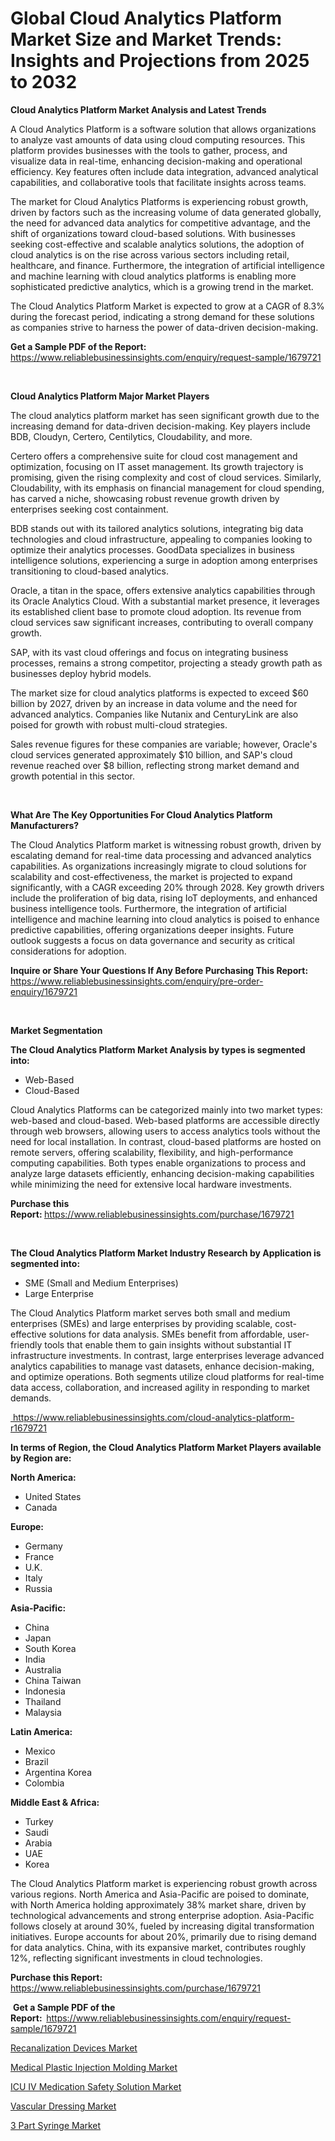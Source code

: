 <p><h1>Global Cloud Analytics Platform Market Size and Market Trends: Insights and Projections from 2025 to 2032</h1></p><p><strong>Cloud Analytics Platform Market Analysis and Latest Trends</strong></p>
<p><p>A Cloud Analytics Platform is a software solution that allows organizations to analyze vast amounts of data using cloud computing resources. This platform provides businesses with the tools to gather, process, and visualize data in real-time, enhancing decision-making and operational efficiency. Key features often include data integration, advanced analytical capabilities, and collaborative tools that facilitate insights across teams.</p><p>The market for Cloud Analytics Platforms is experiencing robust growth, driven by factors such as the increasing volume of data generated globally, the need for advanced data analytics for competitive advantage, and the shift of organizations toward cloud-based solutions. With businesses seeking cost-effective and scalable analytics solutions, the adoption of cloud analytics is on the rise across various sectors including retail, healthcare, and finance. Furthermore, the integration of artificial intelligence and machine learning with cloud analytics platforms is enabling more sophisticated predictive analytics, which is a growing trend in the market.</p><p>The Cloud Analytics Platform Market is expected to grow at a CAGR of 8.3% during the forecast period, indicating a strong demand for these solutions as companies strive to harness the power of data-driven decision-making.</p></p>
<p><strong>Get a Sample PDF of the Report:&nbsp;</strong> <a href="https://www.reliablebusinessinsights.com/enquiry/request-sample/1679721?utm_campaign=116&utm_medium=2&utm_source=Github&utm_content=ia&utm_term=25032025&utm_id=cloud-analytics-platform">https://www.reliablebusinessinsights.com/enquiry/request-sample/1679721</a></p>
<p>&nbsp;</p>
<p><strong>Cloud Analytics Platform Major Market Players</strong></p>
<p><p>The cloud analytics platform market has seen significant growth due to the increasing demand for data-driven decision-making. Key players include BDB, Cloudyn, Certero, Centilytics, Cloudability, and more.</p><p>Certero offers a comprehensive suite for cloud cost management and optimization, focusing on IT asset management. Its growth trajectory is promising, given the rising complexity and cost of cloud services. Similarly, Cloudability, with its emphasis on financial management for cloud spending, has carved a niche, showcasing robust revenue growth driven by enterprises seeking cost containment.</p><p>BDB stands out with its tailored analytics solutions, integrating big data technologies and cloud infrastructure, appealing to companies looking to optimize their analytics processes. GoodData specializes in business intelligence solutions, experiencing a surge in adoption among enterprises transitioning to cloud-based analytics. </p><p>Oracle, a titan in the space, offers extensive analytics capabilities through its Oracle Analytics Cloud. With a substantial market presence, it leverages its established client base to promote cloud adoption. Its revenue from cloud services saw significant increases, contributing to overall company growth.</p><p>SAP, with its vast cloud offerings and focus on integrating business processes, remains a strong competitor, projecting a steady growth path as businesses deploy hybrid models. </p><p>The market size for cloud analytics platforms is expected to exceed $60 billion by 2027, driven by an increase in data volume and the need for advanced analytics. Companies like Nutanix and CenturyLink are also poised for growth with robust multi-cloud strategies.</p><p>Sales revenue figures for these companies are variable; however, Oracle's cloud services generated approximately $10 billion, and SAP's cloud revenue reached over $8 billion, reflecting strong market demand and growth potential in this sector.</p></p>
<p>&nbsp;</p>
<p><strong>What Are The Key Opportunities For Cloud Analytics Platform Manufacturers?</strong></p>
<p><p>The Cloud Analytics Platform market is witnessing robust growth, driven by escalating demand for real-time data processing and advanced analytics capabilities. As organizations increasingly migrate to cloud solutions for scalability and cost-effectiveness, the market is projected to expand significantly, with a CAGR exceeding 20% through 2028. Key growth drivers include the proliferation of big data, rising IoT deployments, and enhanced business intelligence tools. Furthermore, the integration of artificial intelligence and machine learning into cloud analytics is poised to enhance predictive capabilities, offering organizations deeper insights. Future outlook suggests a focus on data governance and security as critical considerations for adoption.</p></p>
<p><strong>Inquire or Share Your Questions If Any Before Purchasing This Report:</strong> <a href="https://www.reliablebusinessinsights.com/enquiry/pre-order-enquiry/1679721?utm_campaign=116&utm_medium=2&utm_source=Github&utm_content=ia&utm_term=25032025&utm_id=cloud-analytics-platform">https://www.reliablebusinessinsights.com/enquiry/pre-order-enquiry/1679721</a></p>
<p>&nbsp;</p>
<p><strong>Market Segmentation</strong></p>
<p><strong>The Cloud Analytics Platform Market Analysis by types is segmented into:</strong></p>
<p><ul><li>Web-Based</li><li>Cloud-Based</li></ul></p>
<p><p>Cloud Analytics Platforms can be categorized mainly into two market types: web-based and cloud-based. Web-based platforms are accessible directly through web browsers, allowing users to access analytics tools without the need for local installation. In contrast, cloud-based platforms are hosted on remote servers, offering scalability, flexibility, and high-performance computing capabilities. Both types enable organizations to process and analyze large datasets efficiently, enhancing decision-making capabilities while minimizing the need for extensive local hardware investments.</p></p>
<p><strong>Purchase this Report:&nbsp;</strong><a href="https://www.reliablebusinessinsights.com/purchase/1679721?utm_campaign=116&utm_medium=2&utm_source=Github&utm_content=ia&utm_term=25032025&utm_id=cloud-analytics-platform">https://www.reliablebusinessinsights.com/purchase/1679721</a></p>
<p>&nbsp;</p>
<p><strong>The Cloud Analytics Platform Market Industry Research by Application is segmented into:</strong></p>
<p><ul><li>SME (Small and Medium Enterprises)</li><li>Large Enterprise</li></ul></p>
<p><p>The Cloud Analytics Platform market serves both small and medium enterprises (SMEs) and large enterprises by providing scalable, cost-effective solutions for data analysis. SMEs benefit from affordable, user-friendly tools that enable them to gain insights without substantial IT infrastructure investments. In contrast, large enterprises leverage advanced analytics capabilities to manage vast datasets, enhance decision-making, and optimize operations. Both segments utilize cloud platforms for real-time data access, collaboration, and increased agility in responding to market demands.</p></p>
<p><a href="https://www.reliablebusinessinsights.com/cloud-analytics-platform-r1679721?utm_campaign=116&utm_medium=2&utm_source=Github&utm_content=ia&utm_term=25032025&utm_id=cloud-analytics-platform">&nbsp;https://www.reliablebusinessinsights.com/cloud-analytics-platform-r1679721</a></p>
<p><strong>In terms of Region, the Cloud Analytics Platform Market Players available by Region are:</strong></p>
<p>
    <p> <strong> North America: </strong>
        <ul>
            <li>United States</li>
            <li>Canada</li>
        </ul>
        </p> 
    <p> <strong> Europe: </strong>
        <ul>
            <li>Germany</li>
            <li>France</li>
            <li>U.K.</li>
            <li>Italy</li>
            <li>Russia</li>
        </ul>
        </p> 
    <p> <strong> Asia-Pacific: </strong>
        <ul>
            <li>China</li>
            <li>Japan</li>
            <li>South Korea</li>
            <li>India</li>
            <li>Australia</li>
            <li>China Taiwan</li>
            <li>Indonesia</li>
            <li>Thailand</li>
            <li>Malaysia</li>
        </ul>
        </p> 
    <p> <strong> Latin America: </strong>
        <ul>
            <li>Mexico</li>
            <li>Brazil</li>
            <li>Argentina Korea</li>
            <li>Colombia</li>
        </ul>
        </p> 
    <p> <strong> Middle East & Africa: </strong>
        <ul>
            <li>Turkey</li>
            <li>Saudi</li>
            <li>Arabia</li>
            <li>UAE</li>
            <li>Korea</li>
        </ul>
    </p>
    </p>
<p><p>The Cloud Analytics Platform market is experiencing robust growth across various regions. North America and Asia-Pacific are poised to dominate, with North America holding approximately 38% market share, driven by technological advancements and strong enterprise adoption. Asia-Pacific follows closely at around 30%, fueled by increasing digital transformation initiatives. Europe accounts for about 20%, primarily due to rising demand for data analytics. China, with its expansive market, contributes roughly 12%, reflecting significant investments in cloud technologies.</p></p>
<p><strong>Purchase this Report: </strong><a href="https://www.reliablebusinessinsights.com/purchase/1679721?utm_campaign=116&utm_medium=2&utm_source=Github&utm_content=ia&utm_term=25032025&utm_id=cloud-analytics-platform">https://www.reliablebusinessinsights.com/purchase/1679721</a></p>
<p>&nbsp;<strong>Get a Sample PDF of the Report:&nbsp;&nbsp;</strong><a href="https://www.reliablebusinessinsights.com/enquiry/request-sample/1679721?utm_campaign=116&utm_medium=2&utm_source=Github&utm_content=ia&utm_term=25032025&utm_id=cloud-analytics-platform">https://www.reliablebusinessinsights.com/enquiry/request-sample/1679721</a></p>
<p><strong></strong></p>
<p><p><a href="https://github.com/rosalinebhakta48/Market-Research-Report-List-1/blob/main/recanalization-devices-market.md?utm_campaign=116&utm_medium=2&utm_source=Github&utm_content=ia&utm_term=25032025&utm_id=cloud-analytics-platform">Recanalization Devices Market</a></p><p><a href="https://github.com/darenph8er/Market-Research-Report-List-1/blob/main/medical-plastic-injection-molding-market.md?utm_campaign=116&utm_medium=2&utm_source=Github&utm_content=ia&utm_term=25032025&utm_id=cloud-analytics-platform">Medical Plastic Injection Molding Market</a></p><p><a href="https://github.com/hedbomkrahe/Market-Research-Report-List-1/blob/main/icu-iv-medication-safety-solution-market.md?utm_campaign=116&utm_medium=2&utm_source=Github&utm_content=ia&utm_term=25032025&utm_id=cloud-analytics-platform">ICU IV Medication Safety Solution Market</a></p><p><a href="https://github.com/lateshab69/Market-Research-Report-List-1/blob/main/vascular-dressing-market.md?utm_campaign=116&utm_medium=2&utm_source=Github&utm_content=ia&utm_term=25032025&utm_id=cloud-analytics-platform">Vascular Dressing Market</a></p><p><a href="https://github.com/nkbaroga/Market-Research-Report-List-1/blob/main/3-part-syringe-market.md?utm_campaign=116&utm_medium=2&utm_source=Github&utm_content=ia&utm_term=25032025&utm_id=cloud-analytics-platform">3 Part Syringe Market</a></p></p>